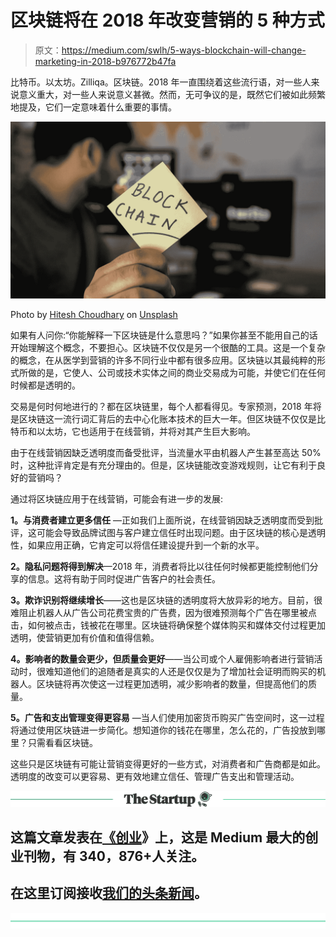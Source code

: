 # 区块链将在 2018 年改变营销的 5 种方式

> 原文：<https://medium.com/swlh/5-ways-blockchain-will-change-marketing-in-2018-b976772b47fa>

比特币。以太坊。Zilliqa。区块链。2018 年一直围绕着这些流行语，对一些人来说意义重大，对一些人来说意义甚微。然而，无可争议的是，既然它们被如此频繁地提及，它们一定意味着什么重要的事情。

![](img/c513ab7d96a4f088ae71b80b08258f0e.png)

Photo by [Hitesh Choudhary](https://unsplash.com/photos/JNxTZzpHmsI?utm_source=unsplash&utm_medium=referral&utm_content=creditCopyText) on [Unsplash](https://unsplash.com/search/photos/blockchain?utm_source=unsplash&utm_medium=referral&utm_content=creditCopyText)

如果有人问你:“你能解释一下区块链是什么意思吗？”如果你甚至不能用自己的话开始理解这个概念，不要担心。区块链不仅仅是另一个很酷的工具。这是一个复杂的概念，在从医学到营销的许多不同行业中都有很多应用。区块链以其最纯粹的形式所做的是，它使人、公司或技术实体之间的商业交易成为可能，并使它们在任何时候都是透明的。

交易是何时何地进行的？都在区块链里，每个人都看得见。专家预测，2018 年将是区块链这一流行词汇背后的去中心化账本技术的巨大一年。但区块链不仅仅是比特币和以太坊，它也适用于在线营销，并将对其产生巨大影响。

由于在线营销因缺乏透明度而备受批评，当流量水平由机器人产生甚至高达 50%时，这种批评肯定是有充分理由的。但是，区块链能改变游戏规则，让它有利于良好的营销吗？

通过将区块链应用于在线营销，可能会有进一步的发展:

**1。与消费者建立更多信任** —正如我们上面所说，在线营销因缺乏透明度而受到批评，这可能会导致品牌试图与客户建立信任时出现问题。由于区块链的核心是透明性，如果应用正确，它肯定可以将信任建设提升到一个新的水平。

**2。隐私问题将得到解决**—2018 年，消费者将比以往任何时候都更能控制他们分享的信息。这将有助于同时促进广告客户的社会责任。

**3。欺诈识别将继续增长**——这也是区块链的透明度将大放异彩的地方。目前，很难阻止机器人从广告公司花费宝贵的广告费，因为很难预测每个广告在哪里被点击，如何被点击，钱被花在哪里。区块链将确保整个媒体购买和媒体交付过程更加透明，使营销更加有价值和值得信赖。

**4。影响者的数量会更少，但质量会更好**——当公司或个人雇佣影响者进行营销活动时，很难知道他们的追随者是真实的人还是仅仅是为了增加社会证明而购买的机器人。区块链将再次使这一过程更加透明，减少影响者的数量，但提高他们的质量。

**5。广告和支出管理变得更容易** —当人们使用加密货币购买广告空间时，这一过程将通过使用区块链进一步简化。想知道你的钱花在哪里，怎么花的，广告投放到哪里？只需看看区块链。

这些只是区块链有可能让营销变得更好的一些方式，对消费者和广告商都是如此。透明度的改变可以更容易、更有效地建立信任、管理广告支出和管理活动。

[![](img/308a8d84fb9b2fab43d66c117fcc4bb4.png)](https://medium.com/swlh)

## 这篇文章发表在[《创业](https://medium.com/swlh)》上，这是 Medium 最大的创业刊物，有 340，876+人关注。

## 在这里订阅接收[我们的头条新闻](http://growthsupply.com/the-startup-newsletter/)。

[![](img/b0164736ea17a63403e660de5dedf91a.png)](https://medium.com/swlh)